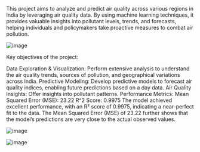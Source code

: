 This project aims to analyze and predict air quality across various regions in India by leveraging air quality data. By using machine learning techniques, it provides valuable insights into pollutant levels, trends, and forecasts, helping individuals and policymakers take proactive measures to combat air pollution.




![image](https://github.com/user-attachments/assets/2685437c-7fdc-4bb9-aeec-7496e144d3dd)







Key objectives of the project:

Data Exploration & Visualization: Perform extensive analysis to understand the air quality trends, sources of pollution, and geographical variations across India.
Predictive Modeling: Develop predictive models to forecast air quality indices, enabling future predictions based on a day  data.
Air Quality Insights: Offer insights into pollutant patterns.
Performance Metrics:
Mean Squared Error (MSE): 23.22
R^2 Score: 0.9975
The model achieved excellent performance, with an R² score of 0.9975, indicating a near-perfect fit to the data. The Mean Squared Error (MSE) of 23.22 further shows that the model’s predictions are very close to the actual observed values.

![image](https://github.com/user-attachments/assets/006349a5-e438-45e8-89c8-0d5854c2f847)


![image](https://github.com/user-attachments/assets/fb387bd0-9e60-40ff-b29b-b34d703c0ae6)
